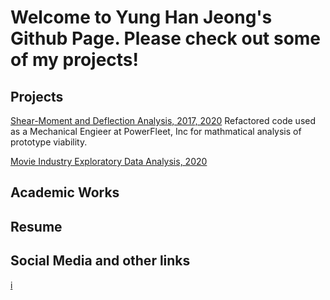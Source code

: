 # Welcome to Yung Han Jeong's Github Page. Please check out some of my projects!

## Projects

[Shear-Moment and Deflection Analysis, 2017, 2020](https://github.com/yunghanjeong/Shear_Moment_Deflection)
Refactored code used as a Mechanical Engieer at PowerFleet, Inc for mathmatical analysis of prototype viability. 

[Movie Industry Exploratory Data Analysis, 2020](https://github.com/yunghanjeong/091420NYCDS_P1_G2_Project)

## Academic Works

## Resume

## Social Media and other links
<a href="https://www.linkedin.com/in/yunghanjeong/">i<mg src="https://content.linkedin.com/content/dam/me/business/en-us/amp/brand-site/v2/bg/LI-Bug.svg.original.svg" alt="drawing" width="100"/>


<!--
**yunghanjeong/yunghanjeong** is a ✨ _special_ ✨ repository because its `README.md` (this file) appears on your GitHub profile.

Here are some ideas to get you started:

- 🔭 I’m currently working on ...
- 🌱 I’m currently learning ...
- 👯 I’m looking to collaborate on ...
- 🤔 I’m looking for help with ...
- 💬 Ask me about ...
- 📫 How to reach me: ...
- 😄 Pronouns: ...
- ⚡ Fun fact: ...
-->

